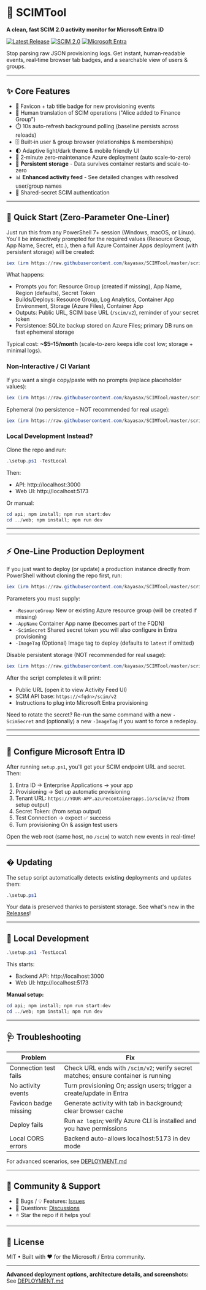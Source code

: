 # 🎯 SCIMTool
**A clean, fast SCIM 2.0 activity monitor for Microsoft Entra ID**

[![Latest Release](https://img.shields.io/github/v/release/kayasax/SCIMTool?style=flat-square&color=2ea043)](https://github.com/kayasax/SCIMTool/releases/latest) [![SCIM 2.0](https://img.shields.io/badge/SCIM-2.0-00a1f1?style=flat-square)](https://scim.cloud/) [![Microsoft Entra](https://img.shields.io/badge/Microsoft-Entra_ID-ff6b35?style=flat-square)](https://entra.microsoft.com/)

Stop parsing raw JSON provisioning logs. Get instant, human‑readable events, real‑time browser tab badges, and a searchable view of users & groups.

---

## ✨ Core Features

- 🔔 Favicon + tab title badge for new provisioning events
- 🧠 Human translation of SCIM operations ("Alice added to Finance Group")
- ⏱️ 10s auto-refresh background polling (baseline persists across reloads)
- 🗄️ Built‑in user & group browser (relationships & memberships)
- 🌓 Adaptive light/dark theme & mobile friendly UI
- 🚀 2‑minute zero-maintenance Azure deployment (auto scale-to-zero)
- 💾 **Persistent storage** - Data survives container restarts and scale-to-zero
- 📊 **Enhanced activity feed** - See detailed changes with resolved user/group names
- 🔐 Shared-secret SCIM authentication

---

## 🚀 Quick Start (Zero-Parameter One‑Liner)

Just run this from any PowerShell 7+ session (Windows, macOS, or Linux). You'll be interactively prompted for the required values (Resource Group, App Name, Secret, etc.), then a full Azure Container Apps deployment (with persistent storage) will be created:

```powershell
iex (irm https://raw.githubusercontent.com/kayasax/SCIMTool/master/scripts/deploy-azure.ps1)
```

What happens:
- Prompts you for: Resource Group (created if missing), App Name, Region (defaults), Secret Token
- Builds/Deploys: Resource Group, Log Analytics, Container App Environment, Storage (Azure Files), Container App
- Outputs: Public URL, SCIM base URL (`/scim/v2`), reminder of your secret token
- Persistence: SQLite backup stored on Azure Files; primary DB runs on fast ephemeral storage

Typical cost: **~$5–15/month** (scale-to-zero keeps idle cost low; storage + minimal logs).

### Non‑Interactive / CI Variant
If you want a single copy/paste with no prompts (replace placeholder values):

```powershell
iex (irm https://raw.githubusercontent.com/kayasax/SCIMTool/master/scripts/deploy-azure.ps1) -ResourceGroup "scimtool-rg" -AppName "scimtool-prod" -ScimSecret "REPLACE-ME-STRONG" -ImageTag "0.7.11"
```

Ephemeral (no persistence – NOT recommended for real usage):
```powershell
iex (irm https://raw.githubusercontent.com/kayasax/SCIMTool/master/scripts/deploy-azure.ps1) -ResourceGroup "scimtool-test" -AppName "scimtool-ephemeral" -ScimSecret "TEMP-ONLY" -EnablePersistentStorage:$false
```

### Local Development Instead?
Clone the repo and run:

```powershell
.\setup.ps1 -TestLocal
```

Then:
- API: http://localhost:3000
- Web UI: http://localhost:5173

Or manual:
```powershell
cd api; npm install; npm run start:dev
cd ../web; npm install; npm run dev
```

---

---

## ⚡ One-Line Production Deployment

If you just want to deploy (or update) a production instance directly from PowerShell without cloning the repo first, run:

```powershell
iex (irm https://raw.githubusercontent.com/kayasax/SCIMTool/master/scripts/deploy-azure.ps1) -ResourceGroup "scimtool-rg" -AppName "scimtool-prod" -ScimSecret "YOUR-SECRET" -ImageTag "0.7.11"
```

Parameters you must supply:
- `-ResourceGroup`  New or existing Azure resource group (will be created if missing)
- `-AppName`        Container App name (becomes part of the FQDN)
- `-ScimSecret`     Shared secret token you will also configure in Entra provisioning
- `-ImageTag`       (Optional) Image tag to deploy (defaults to `latest` if omitted)

Disable persistent storage (NOT recommended for real usage):
```powershell
iex (irm https://raw.githubusercontent.com/kayasax/SCIMTool/master/scripts/deploy-azure.ps1) -ResourceGroup "scimtool-test" -AppName "scimtool-ephemeral" -ScimSecret "TEMP-SECRET" -EnablePersistentStorage:$false
```

After the script completes it will print:
- Public URL (open it to view Activity Feed UI)
- SCIM API base: `https://<fqdn>/scim/v2`
- Instructions to plug into Microsoft Entra provisioning

Need to rotate the secret? Re-run the same command with a new `-ScimSecret` and (optionally) a new `-ImageTag` if you want to force a redeploy.

---

---

## 🔧 Configure Microsoft Entra ID

After running `setup.ps1`, you'll get your SCIM endpoint URL and secret. Then:

1. Entra ID → Enterprise Applications → your app
2. Provisioning → Set up automatic provisioning
3. Tenant URL: `https://YOUR-APP.azurecontainerapps.io/scim/v2` (from setup output)
4. Secret Token: (from setup output)
5. Test Connection → expect ✅ success
6. Turn provisioning On & assign test users

Open the web root (same host, no `/scim`) to watch new events in real-time!

---

## � Updating

The setup script automatically detects existing deployments and updates them:

```powershell
.\setup.ps1
```

Your data is preserved thanks to persistent storage. See what's new in the [Releases](https://github.com/kayasax/SCIMTool/releases)!

---

## 🧪 Local Development

```powershell
.\setup.ps1 -TestLocal
```

This starts:
- Backend API: http://localhost:3000
- Web UI: http://localhost:5173

**Manual setup:**
```powershell
cd api; npm install; npm run start:dev
cd ../web; npm install; npm run dev
```

---

## 🩺 Troubleshooting

| Problem | Fix |
|---------|-----|
| Connection test fails | Check URL ends with `/scim/v2`; verify secret matches; ensure container is running |
| No activity events | Turn provisioning On; assign users; trigger a create/update in Entra |
| Favicon badge missing | Generate activity with tab in background; clear browser cache |
| Deploy fails | Run `az login`; verify Azure CLI is installed and you have permissions |
| Local CORS errors | Backend auto-allows localhost:5173 in dev mode |

For advanced scenarios, see [DEPLOYMENT.md](./DEPLOYMENT.md)

---

## 🤝 Community & Support

- 🐛 Bugs / 💡 Features: [Issues](https://github.com/kayasax/SCIMTool/issues)
- 💬 Questions: [Discussions](https://github.com/kayasax/SCIMTool/discussions)
- ⭐ Star the repo if it helps you!

---

## 📜 License

MIT • Built with ❤️ for the Microsoft / Entra community.

---

**Advanced deployment options, architecture details, and screenshots:** See [DEPLOYMENT.md](./DEPLOYMENT.md)

